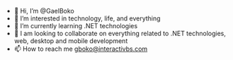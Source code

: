 - 👋 Hi, I’m @GaelBoko
- 👀 I’m interested in technology, life, and everything
- 🌱 I’m currently learning .NET technologies
- 💞️ I am looking to collaborate on everything related to .NET technologies, web, desktop and mobile development
- 📫 How to reach me gboko@interactivbs.com

<!---
GaelBoko/GaelBoko is a ✨ special ✨ repository because its `README.md` (this file) appears on your GitHub profile.
You can click the Preview link to take a look at your changes.
--->
